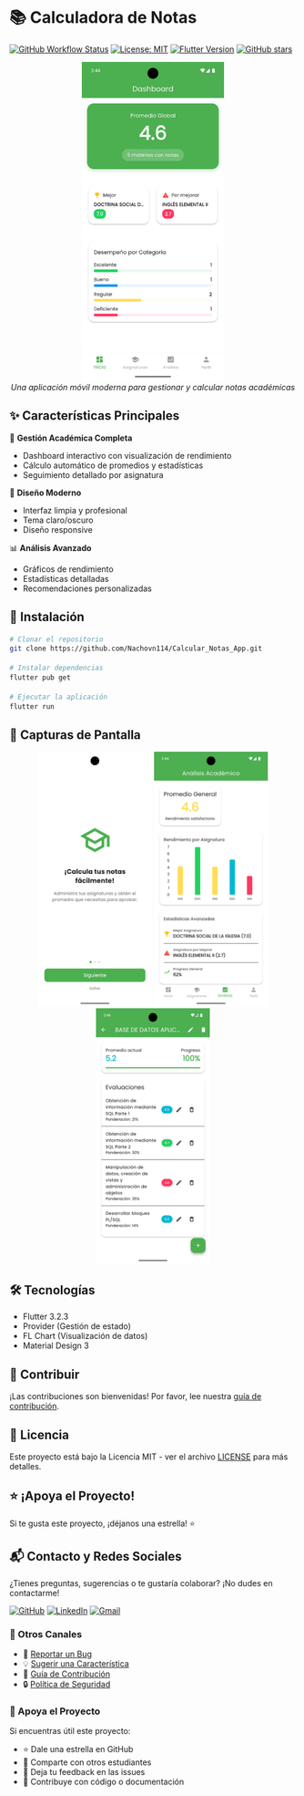 # 📚 Calculadora de Notas

[![GitHub Workflow Status](https://img.shields.io/github/actions/workflow/status/Nachovn114/Calcular_Notas_App/flutter-ci.yml?label=CI&logo=github)](https://github.com/Nachovn114/Calcular_Notas_App/actions/workflows/flutter-ci.yml)
[![License: MIT](https://img.shields.io/badge/License-MIT-yellow.svg?logo=opensource)](https://opensource.org/licenses/MIT)
[![Flutter Version](https://img.shields.io/badge/Flutter-3.2.3-blue?logo=flutter)](https://flutter.dev)
[![GitHub stars](https://img.shields.io/github/stars/Nachovn114/Calcular_Notas_App?style=social&logo=github)](https://github.com/Nachovn114/Calcular_Notas_App/stargazers)

<div align="center">
  <img src="assets/screenshots/dashboard.jpg" width="250" alt="Dashboard de la aplicación">
  <br>
  <i>Una aplicación móvil moderna para gestionar y calcular notas académicas</i>
</div>

## ✨ Características Principales

🎯 **Gestión Académica Completa**
- Dashboard interactivo con visualización de rendimiento
- Cálculo automático de promedios y estadísticas
- Seguimiento detallado por asignatura

🎨 **Diseño Moderno**
- Interfaz limpia y profesional
- Tema claro/oscuro
- Diseño responsive

📊 **Análisis Avanzado**
- Gráficos de rendimiento
- Estadísticas detalladas
- Recomendaciones personalizadas

## 🚀 Instalación

```bash
# Clonar el repositorio
git clone https://github.com/Nachovn114/Calcular_Notas_App.git

# Instalar dependencias
flutter pub get

# Ejecutar la aplicación
flutter run
```

## 📱 Capturas de Pantalla

<div align="center">
  <img src="assets/screenshots/onboarding_1.jpg" width="200" alt="Tutorial">
  <img src="assets/screenshots/analisis.jpg" width="200" alt="Análisis">
  <img src="assets/screenshots/detalle_asignatura.jpg" width="200" alt="Detalle">
</div>

## 🛠️ Tecnologías

- Flutter 3.2.3
- Provider (Gestión de estado)
- FL Chart (Visualización de datos)
- Material Design 3

## 🤝 Contribuir

¡Las contribuciones son bienvenidas! Por favor, lee nuestra [guía de contribución](CONTRIBUTING.md).

## 📄 Licencia

Este proyecto está bajo la Licencia MIT - ver el archivo [LICENSE](LICENSE) para más detalles.

## ⭐ ¡Apoya el Proyecto!

Si te gusta este proyecto, ¡déjanos una estrella! ⭐

## 📬 Contacto y Redes Sociales

¿Tienes preguntas, sugerencias o te gustaría colaborar? ¡No dudes en contactarme!

[![GitHub](https://img.shields.io/badge/GitHub-Nachovn114-181717?style=for-the-badge&logo=github)](https://github.com/Nachovn114)
[![LinkedIn](https://img.shields.io/badge/LinkedIn-Ignacio_Valeria-0077B5?style=for-the-badge&logo=linkedin)](https://www.linkedin.com/in/ignacio-valeria)
[![Gmail](https://img.shields.io/badge/Gmail-ignaciovn11-D14836?style=for-the-badge&logo=gmail)](https://mail.google.com/mail/?view=cm&fs=1&to=ignaciovn11@gmail.com)

### 💬 Otros Canales

- 🐛 [Reportar un Bug](https://github.com/Nachovn114/Calcular_Notas_App/issues/new?template=bug_report.md)
- 💡 [Sugerir una Característica](https://github.com/Nachovn114/Calcular_Notas_App/issues/new?template=feature_request.md)
- 🤝 [Guía de Contribución](CONTRIBUTING.md)
- 🔒 [Política de Seguridad](SECURITY.md)

### 🌟 Apoya el Proyecto

Si encuentras útil este proyecto:

- ⭐ Dale una estrella en GitHub
- 🔄 Comparte con otros estudiantes
- 📝 Deja tu feedback en las issues
- 🤝 Contribuye con código o documentación 